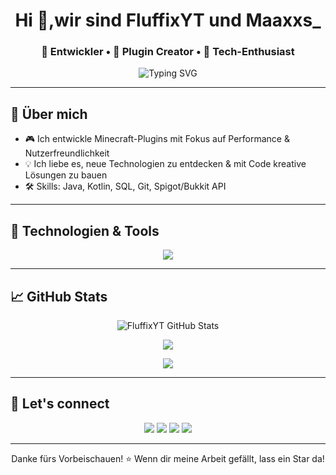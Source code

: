 <!-- Profil README für GitHub -->

<h1 align="center">Hi 👋,wir sind FluffixYT und Maaxxs_</h1>
<h3 align="center">🚀 Entwickler • 🔧 Plugin Creator • 🧠 Tech-Enthusiast</h3>

<p align="center">
  <img src="https://readme-typing-svg.demolab.com?font=Fira+Code&size=22&pause=1000&center=true&vCenter=true&width=440&lines=Willkommen+auf+meinem+GitHub!;Minecraft+Plugins+%E2%9A%A1;Open+Source+Fan+%F0%9F%9A%80;Immer+am+Lernen+%F0%9F%A7%91%E2%80%8D%F0%9F%92%BB" alt="Typing SVG" />
</p>

---

## 🌟 Über mich

- 🎮 Ich entwickle Minecraft-Plugins mit Fokus auf Performance & Nutzerfreundlichkeit  
- 💡 Ich liebe es, neue Technologien zu entdecken & mit Code kreative Lösungen zu bauen  
- 🛠️ Skills: Java, Kotlin, SQL, Git, Spigot/Bukkit API  

---

## 🧰 Technologien & Tools

<p align="center">
  <img src="https://skillicons.dev/icons?i=java,kotlin,mysql,mongodb,git,github,idea,linux" />
</p>

---

## 📈 GitHub Stats

<p align="center">
  <img src="https://github-readme-stats.vercel.app/api?username=FluffixYT&show_icons=true&theme=tokyonight&hide_border=true" alt="FluffixYT GitHub Stats" />
</p>

<p align="center">
  <img src="https://github-readme-streak-stats.herokuapp.com/?user=FluffixYT&theme=tokyonight&hide_border=true" />
</p>

<p align="center">
  <img src="https://github-readme-stats.vercel.app/api/top-langs/?username=FluffixYT&layout=compact&theme=tokyonight&hide_border=true" />
</p>

---

## 🤝 Let's connect

<p align="center">
  <a href="https://discord.gg/wFqCUrtCwp"><img src="https://img.shields.io/discord/1234567890?color=5865F2&label=Discord&logo=discord&logoColor=white" /></a>
  <a href="mailto:mail@fluffix.dev"><img src="https://img.shields.io/badge/Gmail-D14836?style=flat&logo=gmail&logoColor=white" /></a>
  <a href="https://github.com/FluffixYT"><img src="https://img.shields.io/github/followers/FluffixYT?label=Follow&style=social" /></a>
  <a href="https://github.com/MaaxxsDev"><img src="https://img.shields.io/github/followers/FluffixYT?label=Follow&style=social" /></a>

</p>

---

<p align="center">
  Danke fürs Vorbeischauen! ⭐ Wenn dir meine Arbeit gefällt, lass ein Star da!
</p>
